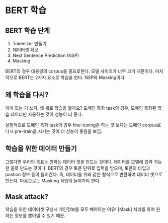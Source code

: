 # BERT 학습

## BERT 학습 단계

1. Tokenizer 만들기
2. 데이터셋 확보
3. Next Sentence Prediction (NSP)
4. Masking

BERT의 경우 대용량의 corpus를 필요로한다. 모델 사이즈가 너무 크기 때문이다. 마지막으로 BERT는 2가지 요소로 학습을 한다. NSP와 Masking이다.

## 왜 학습을 다시?

이미 있는 거 쓰지, 왜 새로 학습을 할까요? 도메인 특화 task의 경우, 도메인 특화된 학습 데이터만 사용하는 것이 성능이 더 좋다.

실험적으로 도메인 특화 task의 경우 fine-tuning을 하는 것 보다는 도메인 corpus로 다시 pre-train을 시키는 것이 더 성능이 좋음을 보임.

## 학습을 위한 데이터 만들기

그렇다면 우리의 목표는 원하는 데이터 셋을 만드는 것이다. 데이터를 모델에 입력 가능한 꼴로 만드는 것이다. BERT의 경우 토큰 단위로 입력을 받으며, 토큰의 타입과 postion 정보 등이 들어간다. 즉, 데이터를 위와 같은 형식으로 변환하여 데이터 셋으로 만든다. 다음으로는 Masking 작업이 들어가야 한다.

## Mask attack?

학습을 위한 데이터셋 구성시 개인정보를 모두 빼야하는 이유! [Mask] 처리를 하여 원하는 정보를 뽑아낼 수 있기 때문.
